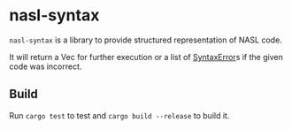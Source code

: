 # nasl-syntax

`nasl-syntax` is a library to provide structured representation of NASL code.

It will return a Vec<Statement> for further execution or a list of [SyntaxError](./error.rs)s if the given code was incorrect.

## Build

Run `cargo test` to test and `cargo build --release` to build it.

